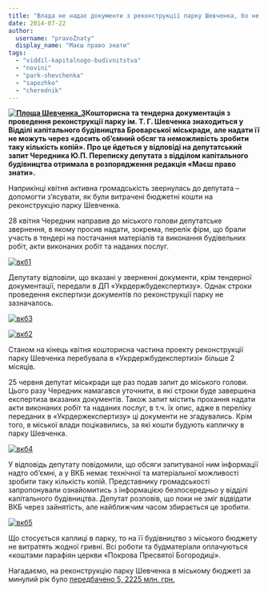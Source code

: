 ```yaml
---
title: "Влада не надає документи з реконструкції парку Шевченка, бо не може скопіювати"
date: 2014-07-22
author: 
  username: "pravoZnaty"
  display_name: "Маєш право знати"
tags: 
  - "viddil-kapitalnogo-budivnitstva"
  - "novini"
  - "park-shevchenka"
  - "sapozhko"
  - "cherednik"
---
```


**[![Площа Шевченка_3](https://mpz.brovary.org/wp-content/uploads/2012/11/Ploshha-SHevchenka_3.jpg)](https://mpz.brovary.org/wp-content/uploads/2012/11/Ploshha-SHevchenka_3.jpg)Кошторисна та тендерна документація з проведення реконструкції парку ім. Т. Г. Шевченка знаходиться у Відділі капітального будівництва Броварської міськради, але надати її не можуть через «досить об’ємний обсяг та неможливість зробити таку кількість копій». Про це йдеться у відповіді на депутатський запит Чередника Ю.П. Переписку депутата з відділом капітального будівництва отримала в розпорядження редакція «Маєш право знати».**

Наприкінці квітня активна громадськість звернулась до депутата – допомогти з’ясувати, як були витрачені бюджетні кошти на реконструкцію парку Шевченка.

28 квітня Чередник направив до міського голови депутатське звернення, в якому просив надати, зокрема, перелік фірм, що брали участь в тендері на постачання матеріалів та виконання будівельних робіт, акти виконаних робіт та наданих послуг.

[![вкб1](https://mpz.brovary.org/wp-content/uploads/2014/07/vkb1.jpg)](https://mpz.brovary.org/wp-content/uploads/2014/07/vkb1.jpg)

Депутату відповіли, що вказані у зверненні документи, крім тендерної документації, передали в ДП «Укрдержбудекспертизу». Однак строки проведення експертизи документів по реконструкції парку не зазначалось.

[![вкб3](https://mpz.brovary.org/wp-content/uploads/2014/07/vkb3.jpg)](https://mpz.brovary.org/wp-content/uploads/2014/07/vkb3.jpg)

[![вкб2](https://mpz.brovary.org/wp-content/uploads/2014/07/vkb2.jpg)](https://mpz.brovary.org/wp-content/uploads/2014/07/vkb2.jpg)

Станом на кінець квітня кошторисна частина проекту реконструкції парку Шевченка перебувала в «Укрдержбудекспертизі» більше 2 місяців.

25 червня депутат міськради ще раз подав запит до міського голови. Цього разу Чередник намагався уточнити, в які строки буде завершена експертиза вказаних документів. Також запит містить прохання надати акти виконаних робіт та наданих послуг, в т.ч. їх опис, адже в переліку переданих в «Укрдержекспертизу» ці документи не згадувались. Крім того, в міської влади поцікавились, за які кошти будують капличку в парку Шевченка.

[![вкб4](https://mpz.brovary.org/wp-content/uploads/2014/07/vkb4.jpg)](https://mpz.brovary.org/wp-content/uploads/2014/07/vkb4.jpg)

У відповідь депутату повідомили, що обсяги запитуваної ним інформації надто об’ємні, а у ВКБ немає технічної та матеріальної можливості зробити таку кількість копій. Представнику громадськості запропонували ознайомитись з інформацією безпосередньо у відділі капітального будівництва. Депутат розповів, що поки не зміг відвідати ВКБ через зайнятість, але найближчим часом збирається це зробити.

[![вкб5](https://mpz.brovary.org/wp-content/uploads/2014/07/vkb5.jpg)](https://mpz.brovary.org/wp-content/uploads/2014/07/vkb5.jpg)

Що стосується каплиці в парку, то на її будівництво з міського бюджету не витратять жодної гривні. Всі роботи та будматеріали оплачуються «коштами парафіян церкви «Покрова Пресвятої Богородиці».

Нагадаємо, на реконструкцію парку Шевченка в міському бюджеті за минулий рік було [передбачено 5, 2225 млн. грн.](https://mpz.brovary.org/do-200-richchya-kobzarya-brovarchanam-obitsyayut-onovleniy-park-im-t-g-shevchenka/)
